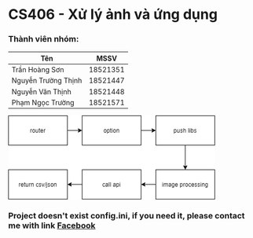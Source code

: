 # CS406 - Xử lý ảnh và ứng dụng
### Thành viên nhóm:
|Tên|MSSV|
|---|------|
|Trần Hoàng Sơn|18521351|
|Nguyễn Trường Thịnh|18521447|
|Nguyễn Văn Thịnh|18521448|
|Phạm Ngọc Trường|18521571|

<img src='modelview.drawio.png' alt='Process' style='display: block; margin-top:10px; margin-bottom:10px' >

### Project doesn't exist config.ini, if you need it, please contact me with link [Facebook](https://www.facebook.com/phamtruonguit/)